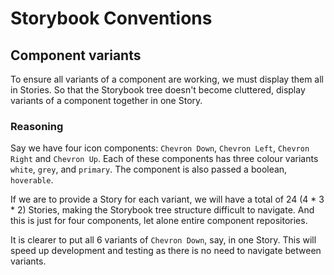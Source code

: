 # Storybook Conventions


## Component variants

To ensure all variants of a component are working, we must display them all in Stories. So that the Storybook tree doesn't become cluttered, display variants of a component together in one Story.

### Reasoning

Say we have four icon components: `Chevron Down`, `Chevron Left`, `Chevron Right` and `Chevron Up`. Each of these components has three colour variants `white`, `grey`, and `primary`. The component is also passed a boolean, `hoverable`.

If we are to provide a Story for each variant, we will have a total of 24 (4 * 3 * 2) Stories, making the Storybook tree structure difficult to navigate. And this is just for four components, let alone entire component repositories.

It is clearer to put all 6 variants of `Chevron Down`, say, in one Story. This will speed up development and testing as there is no need to navigate between variants.